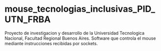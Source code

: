 # mouse_tecnologias_inclusivas_PID_UTN_FRBA
Proyecto de investigacion y desarrollo de la Universidad Tecnologica Nacional, Facultad Regional Buenos Aires. Software que controla el mouse mediante instrucciones recibidas por sockets.
